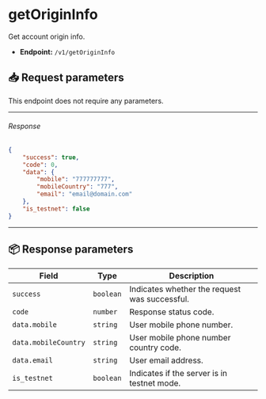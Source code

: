 # getOriginInfo

Get account origin info.

- **Endpoint:** `/v1/getOriginInfo`

## 📥 Request parameters

This endpoint does not require any parameters.

---

###### Response

```json
{
    "success": true,
    "code": 0,
    "data": {
        "mobile": "777777777",
        "mobileCountry": "777",
        "email": "email@domain.com"
    },
    "is_testnet": false
}
```

---

## 📦 Response parameters

| **Field**                    | **Type**    | **Description**                                       |
|-----------------------------|-------------|-------------------------------------------------------|
| `success`                   | `boolean`   | Indicates whether the request was successful.         |
| `code`                      | `number`    | Response status code.                                 |
| `data.mobile`               | `string`    | User mobile phone number.          |
| `data.mobileCountry`        | `string`    | User mobile phone number country code.             |
| `data.email`                | `string`    | User email address.   |
| `is_testnet`                | `boolean`   | Indicates if the server is in testnet mode.           |